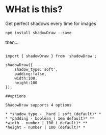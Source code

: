 # WHat is this?

Get perfect shadows every time for images

`npm install shadowDraw --save`

then...
```

import { shadowDraw } from 'shadowDraw';

shadowDraw({
    shadow_type:'soft',
    padding:false,
    width:100,
    height:100
});

##options 

ShadowDraw supports 4 options 

* *shadow_type - _hard | soft_(default)* *
* *padding - boolean_( 1em default)* ** 
*width - number | 100 ( default)* ** 
*height - number | 100 (default)* *